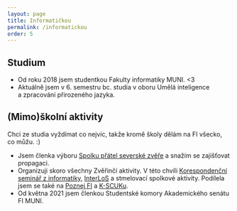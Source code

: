 ```yaml
---
layout: page
title: Informatičkou
permalink: /informatickou
order: 5
---
```


## Studium
- Od roku 2018 jsem studentkou Fakulty informatiky MUNI. <3
- Aktuálně jsem v 6. semestru bc. studia v oboru Umělá inteligence a zpracování přirozeného jazyka.

## (Mimo)školní aktivity
Chci ze studia vyždímat co nejvíc, takže kromě školy dělám na FI všecko, co můžu. :)
- Jsem členka výboru [Spolku přátel severské zvěře](https://zverinec.fi.muni.cz/) a snažím se zajišťovat propagaci.
- Organizuji skoro všechny Zvěřinčí aktivity. V této chvíli [Korespondenční seminář z informatiky](https://ksi.fi.muni.cz/), [InterLoS](https://interlos.fi.muni.cz/) a stmelovací spolkové aktivity. Podílela jsem se také na [Poznej FI](https://poznej.fi.muni.cz/) a [K-SCUKu](https://kscuk.fi.muni.cz/).
- Od května 2021 jsem členkou Studentské komory Akademického senátu FI MUNI.
